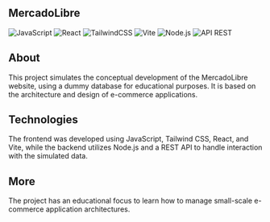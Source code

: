 ## MercadoLibre
![JavaScript](https://img.shields.io/badge/JavaScript-F7DF1E?style=for-the-badge&logo=javascript&logoColor=black)
![React](https://img.shields.io/badge/React-61DAFB?style=for-the-badge&logo=react&logoColor=black)
![TailwindCSS](https://img.shields.io/badge/TailwindCSS-38B2AC?style=for-the-badge&logo=tailwind-css&logoColor=white)
![Vite](https://img.shields.io/badge/Vite-646CFF?style=for-the-badge&logo=vite&logoColor=white)
![Node.js](https://img.shields.io/badge/Node.js-339933?style=for-the-badge&logo=node.js&logoColor=white)
![API REST](https://img.shields.io/badge/API%20REST-02569B?style=for-the-badge&logo=api&logoColor=white)


## About
This project simulates the conceptual development of the MercadoLibre website, using a dummy database for educational purposes. It is based on the architecture and design of e-commerce applications.

## Technologies
The frontend was developed using JavaScript, Tailwind CSS, React, and Vite, while the backend utilizes Node.js and a REST API to handle interaction with the simulated data.

## More
The project has an educational focus to learn how to manage small-scale e-commerce application architectures.
